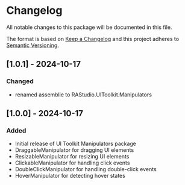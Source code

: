 # Changelog

All notable changes to this package will be documented in this file.

The format is based on [Keep a Changelog](http://keepachangelog.com/en/1.0.0/)
and this project adheres to [Semantic Versioning](http://semver.org/spec/v2.0.0.html).

## [1.0.1] - 2024-10-17

### Changed

- renamed assemblie to RAStudio.UIToolkit.Manipulators

## [1.0.0] - 2024-10-17

### Added

- Initial release of UI Toolkit Manipulators package
- DraggableManipulator for dragging UI elements
- ResizableManipulator for resizing UI elements
- ClickableManipulator for handling click events
- DoubleClickManipulator for handling double-click events
- HoverManipulator for detecting hover states
